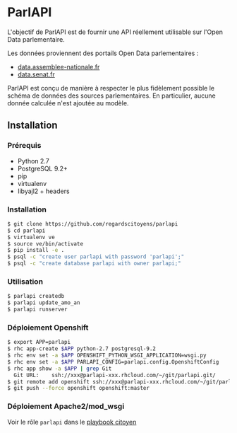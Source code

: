 ParlAPI
=======

L'objectif de ParlAPI est de fournir une API réellement utilisable sur l'Open
Data parlementaire.

Les données proviennent des portails Open Data parlementaires :
* [data.assemblee-nationale.fr](http://data.assemblee-nationale.fr/)
* [data.senat.fr](http://data.senat.fr/)
 
ParlAPI est conçu de manière à respecter le plus fidèlement possible le schéma
de données des sources parlementaires.  En particulier, aucune donnée calculée 
n'est ajoutée au modèle.

## Installation

### Prérequis

- Python 2.7
- PostgreSQL 9.2+
- pip
- virtualenv
- libyajl2 + headers

### Installation

```bash
$ git clone https://github.com/regardscitoyens/parlapi
$ cd parlapi
$ virtualenv ve
$ source ve/bin/activate
$ pip install -e .
$ psql -c "create user parlapi with password 'parlapi';"
$ psql -c "create database parlapi with owner parlapi;"
```

### Utilisation

```bash
$ parlapi createdb
$ parlapi update_amo_an
$ parlapi runserver
```

### Déploiement Openshift

```bash
$ export APP=parlapi
$ rhc app-create $APP python-2.7 postgresql-9.2
$ rhc env set -a $APP OPENSHIFT_PYTHON_WSGI_APPLICATION=wsgi.py
$ rhc env set -a $APP PARLAPI_CONFIG=parlapi.config.OpenshiftConfig
$ rhc app show -a $APP | grep Git
  Git URL:    ssh://xxx@parlapi-xxx.rhcloud.com/~/git/parlapi.git/
$ git remote add openshift ssh://xxx@parlapi-xxx.rhcloud.com/~/git/parlapi.git/
$ git push --force openshift openshift:master
```

### Déploiement Apache2/mod_wsgi

Voir le rôle `parlapi` dans le [playbook citoyen][gh-playbook]


[gh-playbook]: https://github.com/regardscitoyens/playbook-citoyen
